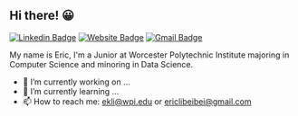 ## Hi there! 😀 
[![Linkedin Badge](https://img.shields.io/badge/-eric--li-blue?style=flat&logo=Linkedin&logoColor=white&link=https://www.linkedin.com/in/eric-li-2376a3219/)](https://www.linkedin.com/in/eric-li-2376a3219/)
[![Website Badge](https://img.shields.io/badge/-ericli3.github.io-47CCCC?style=flat&logo=Google-Chrome&logoColor=white&link=https://ericli3.github.io/Personal-Site/)](https://ericli3.github.io/Personal-Site/)
[![Gmail Badge](https://img.shields.io/badge/-ericlibeibei-c14438?style=flat&logo=Gmail&logoColor=white&link=mailto:ericlibeibei@gmail.com)](mailto:ericlibeibei@gmail.com)


My name is Eric, I'm a Junior at Worcester Polytechnic Institute majoring in Computer Science and minoring in Data Science. 


<!--
**EricLi3/EricLi3** is a ✨ _special_ ✨ repository because its `README.md` (this file) appears on your GitHub profile.
- 😄 Pronouns: ...
- ⚡ Fun fact: ...
- 👯 I’m looking to collaborate on ...
- 🤔 I’m looking for help with ...
- 💬 Ask me about ...
-->

- 🔭 I’m currently working on ...
- 🌱 I’m currently learning ...
- 📫 How to reach me: ekli@wpi.edu or ericlibeibei@gmail.com

